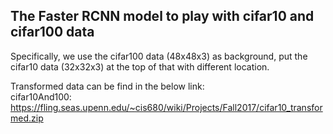 The Faster RCNN model to play with cifar10 and cifar100 data
------------------------------------------------------------
Specifically, we use the cifar100 data (48x48x3) as background, put the cifar10 data (32x32x3) at the top of that with different location.

Transformed data can be find in the below link:      
cifar10And100: https://fling.seas.upenn.edu/~cis680/wiki/Projects/Fall2017/cifar10_transformed.zip

